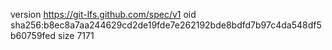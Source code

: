 version https://git-lfs.github.com/spec/v1
oid sha256:b8ec8a7aa244629cd2de19fde7e262192bde8bdfd7b97c4da548df5b60759fed
size 7171
